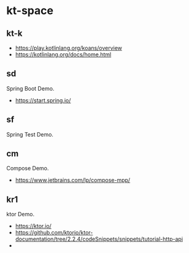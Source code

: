 # kt-space

## kt-k

* https://play.kotlinlang.org/koans/overview
* https://kotlinlang.org/docs/home.html

## sd
Spring Boot Demo.

* https://start.spring.io/

## sf

Spring Test Demo.

## cm
Compose Demo.

* https://www.jetbrains.com/lp/compose-mpp/

## kr1
ktor Demo.

* https://ktor.io/
* https://github.com/ktorio/ktor-documentation/tree/2.2.4/codeSnippets/snippets/tutorial-http-api
* 